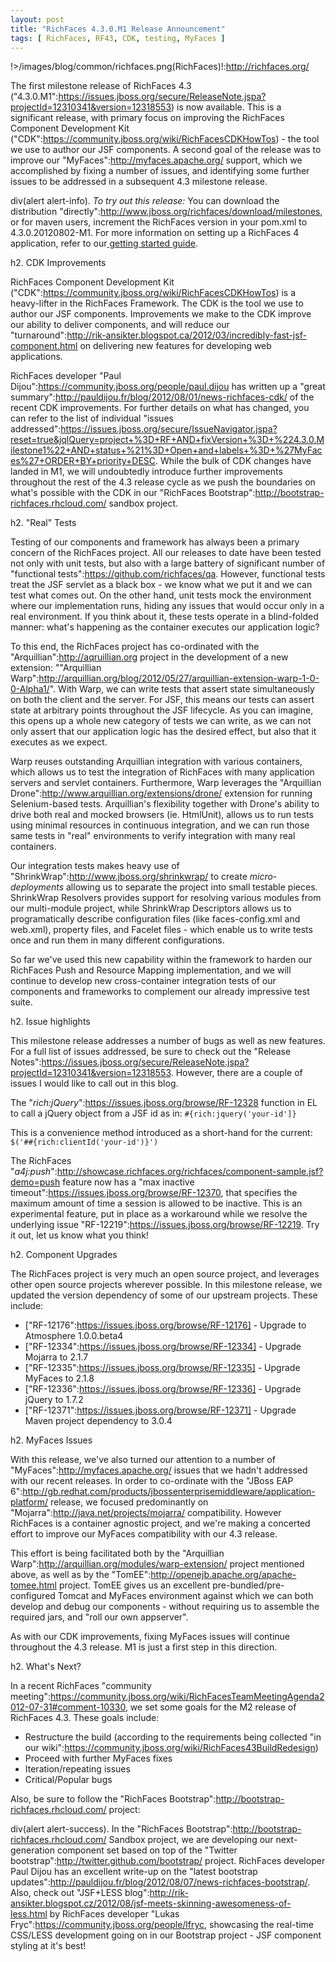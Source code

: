 ```yaml
---
layout: post
title: "RichFaces 4.3.0.M1 Release Announcement"
tags: [ RichFaces, RF43, CDK, testing, MyFaces ]
---
```


!>/images/blog/common/richfaces.png(RichFaces)!:http://richfaces.org/

The first milestone release of RichFaces 4.3 ("4.3.0.M1":https://issues.jboss.org/secure/ReleaseNote.jspa?projectId=12310341&version=12318553) is now available.  This is a significant release, with primary focus on improving the RichFaces Component Development Kit ("CDK":https://community.jboss.org/wiki/RichFacesCDKHowTos) - the tool we use to author our JSF components.  A second goal of the release was to improve our "MyFaces":http://myfaces.apache.org/ support, which we accomplished by fixing a number of issues, and identifying some further issues to be addressed in a subsequent 4.3 milestone release.

div(alert alert-info). *To try out this release:* You can download the distribution "directly":http://www.jboss.org/richfaces/download/milestones, or for maven users, increment the RichFaces version in your pom.xml to 4.3.0.20120802-M1. For more information on setting up a RichFaces 4 application, refer to our<a href="http://community.jboss.org/wiki/GettingstartedwithRichFaces4x"> getting started guide</a>.

h2. CDK Improvements

RichFaces Component Development Kit ("CDK":https://community.jboss.org/wiki/RichFacesCDKHowTos) is a heavy-lifter in the RichFaces Framework.  The CDK is the tool we use to author our JSF components.  Improvements we make to the CDK improve our ability to deliver components, and will reduce our "turnaround":http://rik-ansikter.blogspot.ca/2012/03/incredibly-fast-jsf-component.html on delivering new features for developing web applications.

RichFaces developer "Paul Dijou":https://community.jboss.org/people/paul.dijou has written up a "great summary":http://pauldijou.fr/blog/2012/08/01/news-richfaces-cdk/ of the recent CDK improvements.  For further details on what has changed, you can refer to the list of individual "issues addressed":https://issues.jboss.org/secure/IssueNavigator.jspa?reset=true&jqlQuery=project+%3D+RF+AND+fixVersion+%3D+%224.3.0.Milestone1%22+AND+status+%21%3D+Open+and+labels+%3D+%27MyFaces%27+ORDER+BY+priority+DESC.  While the bulk of CDK changes have landed in M1, we will undoubtedly introduce further improvements throughout the rest of the 4.3 release cycle as we push the boundaries on what's possible with the CDK in our "RichFaces Bootstrap":http://bootstrap-richfaces.rhcloud.com/ sandbox project.

h2. "Real" Tests

Testing of our components and framework has always been a primary concern of the RichFaces project.  All our releases to date have been tested not only with unit tests, but also with a large battery of significant number of "functional tests":https://github.com/richfaces/qa.  However, functional tests treat the JSF servlet as a black box - we know what we put it and we can test what comes out.  On the other hand, unit tests mock the environment where our implementation runs, hiding any issues that would occur only in a real environment.  If you think about it, these tests operate in a blind-folded manner: what's happening as the container executes our application logic?

To this end, the RichFaces project has co-ordinated with the "Arquillian":http://aqruillian.org project in the development of a new extension: ""Arquillian Warp":http://arquillian.org/blog/2012/05/27/arquillian-extension-warp-1-0-0-Alpha1/".  With Warp, we can write tests that assert state simultaneously on both the client and the server.  For JSF, this means our tests can assert state at arbitrary points throughout the JSF lifecycle.  As you can imagine, this opens up a whole new category of tests we can write, as we can not only assert that our application logic has the desired effect, but also that it executes as we expect.

Warp reuses outstanding Arquillian integration with various containers, which allows us to test the integration of RichFaces with many application servers and servlet containers. Furthermore, Warp leverages the "Arquillian Drone":http://www.arquillian.org/extensions/drone/ extension for running Selenium-based tests. Arquillian's flexibility together with Drone's ability to drive both real and mocked browsers (ie. HtmlUnit), allows us to run tests using minimal resources in continuous integration, and we can run those same tests in "real" environments to verify integration with many real containers.

Our integration tests makes heavy use of "ShrinkWrap":http://www.jboss.org/shrinkwrap/ to create _micro-deployments_ allowing us to separate the project into small testable pieces. ShrinkWrap Resolvers provides support for resolving various modules from our multi-module project, while ShrinkWrap Descriptors allows us to programatically describe configuration files (like faces-config.xml and web.xml), property files, and Facelet files - which enable us to write tests once and run them in many different configurations.

So far we've used this new capability within the framework to harden our RichFaces Push and Resource Mapping implementation, and we will continue to develop new cross-container integration tests of our components and frameworks to complement our already impressive test suite.

h2. Issue highlights

This milestone release addresses a number of bugs as well as new features.  For a full list of issues addressed, be sure to check out the "Release Notes":https://issues.jboss.org/secure/ReleaseNote.jspa?projectId=12310341&version=12318553.  However, there are a couple of issues I would like to call out in this blog.

The "*rich:jQuery*":https://issues.jboss.org/browse/RF-12328 function in EL to call a jQuery object from a JSF id as in:
<code>\#{rich:jquery('your-id']}</code>

This is a convenience method introduced as a short-hand for the current:
<code>$('#\#{rich:clientId('your-id')}')</code>

The RichFaces "*a4j:push*":http://showcase.richfaces.org/richfaces/component-sample.jsf?demo=push feature now has a "max inactive timeout":https://issues.jboss.org/browse/RF-12370, that specifies the maximum amount of time a session is allowed to be inactive.  This is an experimental feature, put in place as a workaround while we resolve the underlying issue "RF-12219":https://issues.jboss.org/browse/RF-12219.  Try it out, let us know what you think!

h2. Component Upgrades

The RichFaces project is very much an open source project, and leverages other open source projects wherever possible.  In this milestone release, we updated the version dependency of some of our upstream projects.  These include:

* ["RF-12176":https://issues.jboss.org/browse/RF-12176] - Upgrade to Atmosphere 1.0.0.beta4
* ["RF-12334":https://issues.jboss.org/browse/RF-12334] - Upgrade Mojarra to 2.1.7
* ["RF-12335":https://issues.jboss.org/browse/RF-12335] - Upgrade MyFaces to 2.1.8
* ["RF-12336":https://issues.jboss.org/browse/RF-12336] - Upgrade jQuery to 1.7.2
* ["RF-12371":https://issues.jboss.org/browse/RF-12371] - Upgrade Maven project dependency to 3.0.4

h2. MyFaces Issues

With this release, we've also turned our attention to a number of "MyFaces":http://myfaces.apache.org/ issues that we hadn't addressed with our recent releases.  In order to co-ordinate with the "JBoss EAP 6":http://gb.redhat.com/products/jbossenterprisemiddleware/application-platform/ release, we focused predominantly on "Mojarra":http://java.net/projects/mojarra/ compatibility.  However RichFaces is a container agnostic project, and we're making a concerted effort to improve our MyFaces compatibility with our 4.3 release.

This effort is being facilitated both by the "Arquillian Warp":http://arquillian.org/modules/warp-extension/ project mentioned above, as well as by the "TomEE":http://openejb.apache.org/apache-tomee.html project.  TomEE gives us an excellent pre-bundled/pre-configured Tomcat and MyFaces environment against which we can both develop and debug our components - without requiring us to assemble the required jars, and "roll our own appserver".

As with our CDK improvements, fixing MyFaces issues will continue throughout the 4.3 release.  M1 is just a first step in this direction.

h2. What's Next?

In a recent RichFaces "community meeting":https://community.jboss.org/wiki/RichFacesTeamMeetingAgenda2012-07-31#comment-10330, we set some goals for the M2 release of RichFaces 4.3.  These goals include:

* Restructure the build (according to the requirements being collected "in our wiki":https://community.jboss.org/wiki/RichFaces43BuildRedesign)
* Proceed with further MyFaces fixes
* Iteration/repeating issues
* Critical/Popular bugs

Also, be sure to follow the "RichFaces Bootstrap":http://bootstrap-richfaces.rhcloud.com/ project:

div(alert alert-success). In the "RichFaces Bootstrap":http://bootstrap-richfaces.rhcloud.com/ Sandbox project, we are developing our next-generation component set based on top of the "Twitter bootstrap":http://twitter.github.com/bootstrap/ project.  RichFaces developer Paul Dijou has an excellent write-up on the "latest bootstrap updates":http://pauldijou.fr/blog/2012/08/07/news-richfaces-bootstrap/.  Also, check out "JSF+LESS blog":http://rik-ansikter.blogspot.cz/2012/08/jsf-meets-skinning-awesomeness-of-less.html by RichFaces developer "Lukas Fryc":https://community.jboss.org/people/lfryc, showcasing the real-time CSS/LESS development going on in our Bootstrap project - JSF component styling at it's best!